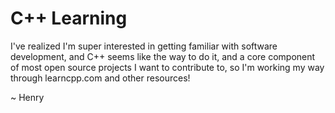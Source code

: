 # C++ Learning

I've realized I'm super interested in getting familiar with software development, and C++ seems like the way to do it, and a core component of most open source projects I want to contribute to, so I'm working my way through learncpp.com and other resources!

~ Henry
